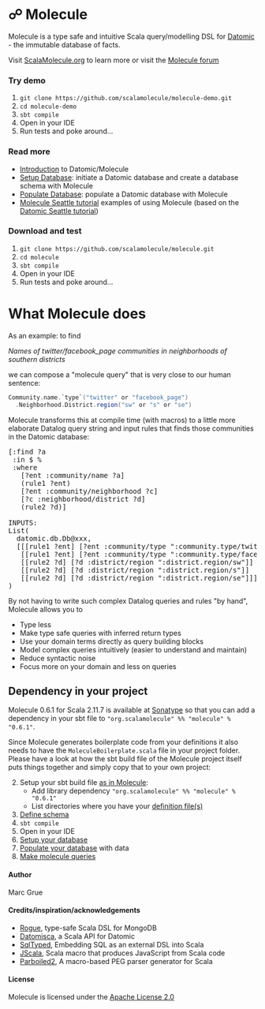# ☍ Molecule

Molecule is a type safe and intuitive Scala query/modelling DSL for 
[Datomic][datomic] - the immutable database of facts. 

Visit [ScalaMolecule.org](http://ScalaMolecule.org) to learn more or visit the [Molecule forum](https://groups.google.com/forum/#!forum/molecule-dsl)


### Try demo

1. `git clone https://github.com/scalamolecule/molecule-demo.git`
2. `cd molecule-demo`
3. `sbt compile`
4. Open in your IDE
5. Run tests and poke around...

   
### Read more

- [Introduction](http://scalamolecule.org/home/introduction) to Datomic/Molecule
- [Setup Database](http://scalamolecule.org/manual/database-setup): initiate a Datomic database and create a database schema with Molecule
- [Populate Database](http://scalamolecule.org/manual/populate-database): populate a Datomic database with Molecule
- [Molecule Seattle tutorial](http://scalamolecule.org/tutorials/seattle) examples of using Molecule (based on the 
[Datomic Seattle tutorial](http://docs.datomic.com/tutorial.html))


### Download and test

1. `git clone https://github.com/scalamolecule/molecule.git`
2. `cd molecule`
3. `sbt compile`
4. Open in your IDE
5. Run tests and poke around...


# What Molecule does

As an example: to find

_Names of twitter/facebook_page communities in neighborhoods of southern districts_
 
we can compose a "molecule query" that is very close to our
human sentence:

```scala
Community.name.`type`("twitter" or "facebook_page")
  .Neighborhood.District.region("sw" or "s" or "se")
```

Molecule transforms this at compile time (with macros) to a little more elaborate Datalog query string and
 input rules that finds those communities in the Datomic database:

<pre>
[:find ?a
 :in $ %
 :where
   [?ent :community/name ?a]
   (rule1 ?ent)
   [?ent :community/neighborhood ?c]
   [?c :neighborhood/district ?d]
   (rule2 ?d)]

INPUTS:
List(
  datomic.db.Db@xxx,
  [[[rule1 ?ent] [?ent :community/type ":community.type/twitter"]]
   [[rule1 ?ent] [?ent :community/type ":community.type/facebook_page"]]
   [[rule2 ?d] [?d :district/region ":district.region/sw"]]
   [[rule2 ?d] [?d :district/region ":district.region/s"]]
   [[rule2 ?d] [?d :district/region ":district.region/se"]]]
)
</pre>

By not having to write such complex Datalog queries and rules "by hand", Molecule 
allows you to

- Type less
- Make type safe queries with inferred return types
- Use your domain terms directly as query building blocks
- Model complex queries intuitively (easier to understand and maintain)
- Reduce syntactic noise
- Focus more on your domain and less on queries



## Dependency in your project

Molecule 0.6.1 for Scala 2.11.7 is available at
[Sonatype](https://oss.sonatype.org/content/repositories/releases/org/scalamolecule/molecule_2.11/)
 so that you can add a dependency in your sbt file to `"org.scalamolecule" %% "molecule" % "0.6.1"`.

Since Molecule generates boilerplate code from your definitions it also needs to have the `MoleculeBoilerplate.scala` file 
in your project folder. Please have a look at how the sbt build file
 of the Molecule project itself puts things together and simply copy that to your own project:

2. Setup your sbt build file [as in Molecule](https://github.com/scalamolecule/molecule/blob/master/project/build.scala):
    - Add library dependency `"org.scalamolecule" %% "molecule" % "0.6.1"`
    - List directories where you have your [definition file(s)][setup]
3. [Define schema][schema]
4. `sbt compile`
5. Open in your IDE
6. [Setup your database][setup]
7. [Populate your database][populate] with data
8. [Make molecule queries][tutorial]


#### Author
Marc Grue

#### Credits/inspiration/acknowledgements
- [Rogue](https://github.com/foursquare/rogue), type-safe Scala DSL for MongoDB
- [Datomisca](https://github.com/pellucidanalytics/datomisca), a Scala API for Datomic
- [SqlTyped](https://github.com/jonifreeman/sqltyped), Embedding SQL as an external DSL into Scala
- [JScala](https://github.com/nau/jscala), Scala macro that produces JavaScript from Scala code
- [Parboiled2](https://github.com/sirthias/parboiled2), A macro-based PEG parser generator for Scala

#### License
Molecule is licensed under the [Apache License 2.0](http://en.wikipedia.org/wiki/Apache_license)

[datomic]: http://www.datomic.com
[seattle]: http://docs.datomic.com/tutorial.html
[moleculegroup]: https://groups.google.com/forum/#!forum/molecule-dsl
[pullrequests]: https://github.com/scalamolecule/molecule/pulls
[issues]: https://github.com/scalamolecule/molecule/issues
[moleculesbt]: https://github.com/scalamolecule/molecule/blob/master/project/build.scala

[setup]: http://scalamolecule.org/manual/database-setup
[schema]: http://scalamolecule.org/manual/schema-definition
[deffile]: http://scalamolecule.org/molecule/blob/master/examples/src/main/scala/molecule/examples/seattle/schema/SeattleDefinition.scala
[populate]: http://scalamolecule.org/manual/populate-database
[tutorial]: http://scalamolecule.org/tutorials/seattle
[tutorialcode]: http://scalamolecule.org/molecule/blob/master/examples/src/test/scala/molecule/examples/seattle/SeattleTests.scala
[tutorialqueries]: http://scalamolecule.org/molecule/blob/master/examples/src/test/scala/molecule/examples/seattle/SeattleQueryTests.scala
[tutorialtransformations]: https://scalamolecule.org/molecule/blob/master/examples/src/test/scala/molecule/examples/seattle/SeattleTransformationTests.scala
